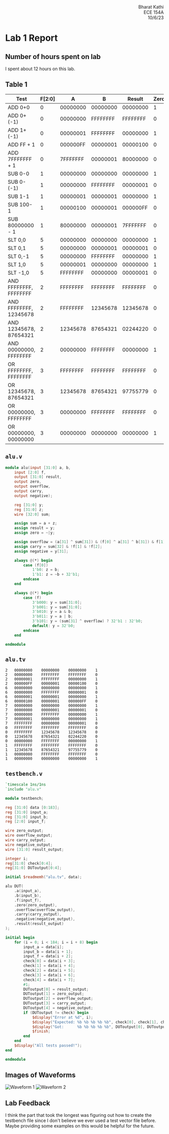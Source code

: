 <div style="text-align:right;">Bharat Kathi</div>
<div style="text-align:right;">ECE 154A</div>
<div style="text-align:right;">10/6/23</div>

# Lab 1 Report

## Number of hours spent on lab

I spent about 12 hours on this lab.

## Table 1

| Test                   | F[2:0]   | A        | B        | Result   | Zero | Over | Car | Neg |
| ---------------------- | -------- | -------- | -------- | -------- | ---- | ---- | --- | --- |
| ADD 0+0                | 0        | 00000000 | 00000000 | 00000000 | 1    | 0    | 0   | 0   |
| ADD 0+(-1)             | 0        | 00000000 | FFFFFFFF | FFFFFFFF | 0    | 0    | 0   | 1   |
| ADD 1+(-1)             | 0        | 00000001 | FFFFFFFF | 00000000 | 1    | 0    | 0   | 0   |
| ADD FF + 1             | 0        | 000000FF | 00000001 | 00000100 | 0    | 0    | 0   | 0   |
| ADD 7FFFFFFF + 1       | 0        | 7FFFFFFF | 00000001 | 80000000 | 0    | 1    | 0   | 1   |
| SUB 0-0                | 1        | 00000000 | 00000000 | 00000000 | 1    | 0    | 0   | 0   |
| SUB 0-(-1)             | 1        | 00000000 | FFFFFFFF | 00000001 | 0    | 0    | 0   | 0   |
| SUB 1-1                | 1        | 00000001 | 00000001 | 00000000 | 1    | 0    | 1   | 0   |
| SUB 100-1              | 1        | 00000100 | 00000001 | 000000FF | 0    | 0    | 1   | 0   |
| SUB 80000000 - 1       | 1        | 80000000 | 00000001 | 7FFFFFFF | 0    | 1    | 1   | 0   |
| SLT 0,0                | 5        | 00000000 | 00000000 | 00000000 | 1    | 0    | 0   | 0   |
| SLT 0,1                | 5        | 00000000 | 00000001 | 00000001 | 0    | 0    | 0   | 0   |
| SLT 0,-1               | 5        | 00000000 | FFFFFFFF | 00000000 | 1    | 0    | 0   | 0   |
| SLT 1,0                | 5        | 00000001 | 00000000 | 00000000 | 1    | 0    | 0   | 0   |
| SLT -1,0               | 5        | FFFFFFFF | 00000000 | 00000001 | 0    | 0    | 0   | 0   |
| AND FFFFFFFF, FFFFFFFF | 2        | FFFFFFFF | FFFFFFFF | FFFFFFFF | 0    | 0    | 0   | 1   |
| AND FFFFFFFF, 12345678 | 2        | FFFFFFFF | 12345678 | 12345678 | 0    | 0    | 0   | 0   |
| AND 12345678, 87654321 | 2        | 12345678 | 87654321 | 02244220 | 0    | 0    | 0   | 0   |
| AND 00000000, FFFFFFFF | 2        | 00000000 | FFFFFFFF | 00000000 | 1    | 0    | 0   | 0   |
| OR FFFFFFFF, FFFFFFFF  | 3        | FFFFFFFF | FFFFFFFF | FFFFFFFF | 0    | 0    | 0   | 1   |
| OR 12345678, 87654321  | 3        | 12345678 | 87654321 | 97755779 | 0    | 0    | 0   | 1   |
| OR 00000000, FFFFFFFF  | 3        | 00000000 | FFFFFFFF | FFFFFFFF | 0    | 0    | 0   | 1   |
| OR 00000000, 00000000  | 3        | 00000000 | 00000000 | 00000000 | 1    | 0    | 0   | 0   |

## `alu.v`

```verilog
module alu(input [31:0] a, b,
    input [2:0] f,
    output [31:0] result,
    output zero,
    output overflow,
    output carry,
    output negative);

    reg [31:0] y;
    reg [31:0] z;
    wire [32:0] sum;

    assign sum = a + z;
    assign result = y;
    assign zero = ~|y;

    assign overflow = (a[31] ^ sum[31]) & (f[0] ^ a[31] ^ b[31]) & f[1];
    assign carry = sum[32] & !f[1] & !f[2];
    assign negative = y[31];

    always @(*) begin
        case (f[0])
            1'b0: z = b;
            1'b1: z = ~b + 32'b1;
        endcase
    end

    always @(*) begin
        case (f)
            3'b000: y = sum[31:0];
            3'b001: y = sum[31:0];
            3'b010: y = a & b;
            3'b011: y = a | b;
            3'b101: y = (sum[31] ^ overflow) ? 32'b1 : 32'b0;
            default: y = 32'b0;
        endcase
    end

endmodule
```

## `alu.tv`

```
2   00000000	00000000	00000000	1
2	00000000	FFFFFFFF	FFFFFFFF	0
2	00000001	FFFFFFFF	00000000	1
2	000000FF	00000001	00000100	0
6	00000000	00000000	00000000	1
6	00000000	FFFFFFFF	00000001	0
6	00000001	00000001	00000000	1
6	00000100	00000001	000000FF	0
7	00000000	00000000	00000000	1
7	00000000	00000001	00000001	0
7	00000000	FFFFFFFF	00000000	1
7	00000001	00000000	00000000	1
7	FFFFFFFF	00000000	00000001	0
0	FFFFFFFF	FFFFFFFF	FFFFFFFF	0
0	FFFFFFFF	12345678	12345678	0
0	12345678	87654321	02244220	0
0	00000000	FFFFFFFF	00000000	1
1	FFFFFFFF	FFFFFFFF	FFFFFFFF	0
1	12345678	87654321	97755779	0
1	00000000	FFFFFFFF	FFFFFFFF	0
1	00000000	00000000	00000000	1
```

## `testbench.v`

```verilog
`timescale 1ns/1ns
`include "alu.v"

module testbench;

reg [31:0] data [0:183];
reg [31:0] input_a;
reg [31:0] input_b;
reg [2:0] input_f;

wire zero_output;
wire overflow_output;
wire carry_output;
wire negative_output;
wire [31:0] result_output;

integer i;
reg[31:0] check[0:4];
reg[31:0] DUToutput[0:4];

initial $readmemh("alu.tv", data);

alu DUT(
    .a(input_a),
    .b(input_b),
    .f(input_f),
    .zero(zero_output),
    .overflow(overflow_output),
    .carry(carry_output),
    .negative(negative_output),
    .result(result_output)
);

initial begin
    for (i = 0; i < 184; i = i + 8) begin
        input_a = data[i];
        input_b = data[i + 1];
        input_f = data[i + 2];
        check[0] = data[i + 3];
        check[1] = data[i + 4];
        check[2] = data[i + 5];
        check[3] = data[i + 6];
        check[4] = data[i + 7];
        #1;
        DUToutput[0] = result_output;
        DUToutput[1] = zero_output;
        DUToutput[2] = overflow_output;
        DUToutput[3] = carry_output;
        DUToutput[4] = negative_output;
        if (DUToutput != check) begin
            $display("Error at %d", i);
            $display("Expected: %b %b %b %b %b", check[0], check[1], check[2], check[3], check[4]);
            $display("Got:      %b %b %b %b %b", DUToutput[0], DUToutput[1], DUToutput[2], DUToutput[3], DUToutput[4]);
            $finish;
        end
    end
    $display("All tests passed!");
end

endmodule
```

## Images of Waveforms

![Waveform 1](https://github.com/BK1031/ece154a/blob/main/lab1/waveform1.png?raw=true)
![Waveform 2](https://github.com/BK1031/ece154a/blob/main/lab1/waveform2.png?raw=true)

## Lab Feedback
I think the part that took the longest was figuring out how to create the testbench file since I don't believe we ever used a test vector file before. Maybe providing some examples on this would be helpful for the future.